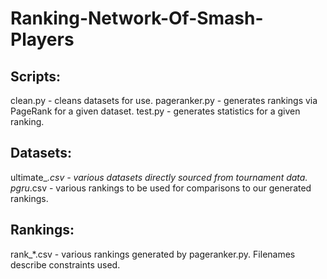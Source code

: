 # Ranking-Network-Of-Smash-Players

## Scripts:
clean.py - cleans datasets for use.
pageranker.py - generates rankings via PageRank for a given dataset.
test.py - generates statistics for a given ranking.

## Datasets:
ultimate_*.csv - various datasets directly sourced from tournament data.
pgru*.csv - various rankings to be used for comparisons to our generated rankings.

## Rankings:
rank_*.csv - various rankings generated by pageranker.py. Filenames describe constraints used.

